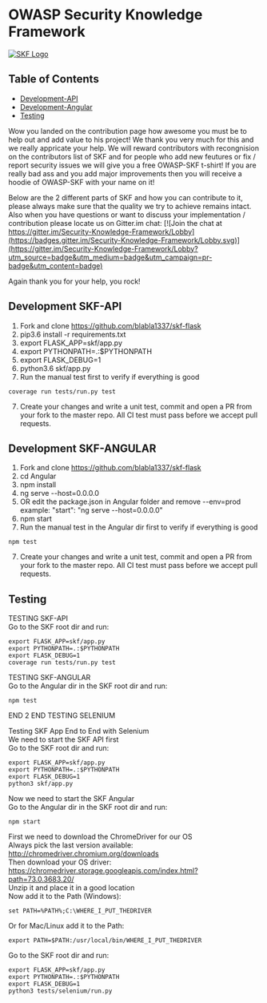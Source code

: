# OWASP Security Knowledge Framework
[![SKF Logo](https://www.securityknowledgeframework.org/img/banner-wiki-owasp.jpg)](https://www.securityknowledgeframework.org/)

## Table of Contents
* [Development-API](#development-api)
* [Development-Angular](#development-angular)
* [Testing](#testing)

Wow you landed on the contribution page how awesome you must be to help out and add value to his project! We thank you very much for this and we really appricate your help. We will reward contributors with recongnision on the contributors list of SKF and for people who add new feutures or fix / report security issues we will give you a free OWASP-SKF t-shirt! If you are really bad ass and you add major improvements then you will receive a hoodie of OWASP-SKF with your name on it!

Below are the 2 different parts of SKF and how you can contribute to it, please always make sure that the quality we try to achieve remains intact. Also when you have questions or want to discuss your implementation / contribution please locate us on Gitter.im chat: [![Join the chat at https://gitter.im/Security-Knowledge-Framework/Lobby](https://badges.gitter.im/Security-Knowledge-Framework/Lobby.svg)](https://gitter.im/Security-Knowledge-Framework/Lobby?utm_source=badge&utm_medium=badge&utm_campaign=pr-badge&utm_content=badge)

Again thank you for your help, you rock!

## <a name="development-api"></a>Development SKF-API

1. Fork and clone https://github.com/blabla1337/skf-flask
2. pip3.6 install -r requirements.txt
3. export FLASK_APP=skf/app.py
4. export PYTHONPATH=.:$PYTHONPATH
5. export FLASK_DEBUG=1
6. python3.6 skf/app.py
7. Run the manual test first to verify if everything is good
``` 
coverage run tests/run.py test
``` 
7. Create your changes and write a unit test, commit and open a PR from your fork to the master repo. All CI test must pass before we accept pull requests.

## <a name="development-angular"></a>Development SKF-ANGULAR

1. Fork and clone https://github.com/blabla1337/skf-flask
2. cd Angular
3. npm install
4. ng serve --host=0.0.0.0 
4. OR edit the package.json in Angular folder and remove --env=prod example: "start": "ng serve --host=0.0.0.0"
5. npm start
6. Run the manual test in the Angular dir first to verify if everything is good
``` 
npm test
``` 
7. Create your changes and write a unit test, commit and open a PR from your fork to the master repo. All CI test must pass before we accept pull requests.


## <a name="testing"></a>Testing

TESTING SKF-API<br>
Go to the SKF root dir and run:
```
export FLASK_APP=skf/app.py
export PYTHONPATH=.:$PYTHONPATH
export FLASK_DEBUG=1
coverage run tests/run.py test
```

TESTING SKF-ANGULAR<br>
Go to the Angular dir in the SKF root dir and run:
```
npm test
```

END 2 END TESTING SELENIUM<br>

Testing SKF App End to End with Selenium<br>
We need to start the SKF API first<br>
Go to the SKF root dir and run:
```
export FLASK_APP=skf/app.py
export PYTHONPATH=.:$PYTHONPATH
export FLASK_DEBUG=1
python3 skf/app.py
```

Now we need to start the SKF Angular<br>
Go to the Angular dir in the SKF root dir and run:
```
npm start
```

First we need to download the ChromeDriver for our OS<br>
Always pick the last version available:<br>
http://chromedriver.chromium.org/downloads<br>
Then download your OS driver:<br>
https://chromedriver.storage.googleapis.com/index.html?path=73.0.3683.20/<br>
Unzip it and place it in a good location<br>
Now add it to the Path (Windows):<br>
```
set PATH=%PATH%;C:\WHERE_I_PUT_THEDRIVER
```
Or for Mac/Linux add it to the Path:<br>
```
export PATH=$PATH:/usr/local/bin/WHERE_I_PUT_THEDRIVER
```
Go to the SKF root dir and run:
```
export FLASK_APP=skf/app.py
export PYTHONPATH=.:$PYTHONPATH
export FLASK_DEBUG=1
python3 tests/selenium/run.py
```
